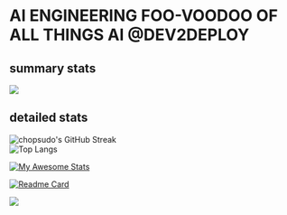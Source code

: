# AI ENGINEERING FOO-VOODOO OF ALL THINGS AI @DEV2DEPLOY

## summary stats

![](http://github-profile-summary-cards.vercel.app/api/cards/profile-details?username=chopsudo&theme=nightowl)


<!--
**chopsudo/chopsudo** is a ✨ _special_ ✨ repository because its `README.md` (this file) appears on your GitHub profile.

Here are some ideas to get you started:

- 🔭 I’m currently working on ...
- 🌱 I’m currently learning ...
- 👯 I’m looking to collaborate on ...
- 🤔 I’m looking for help with ...
- 💬 Ask me about ...
- 📫 How to reach me: ...
- 😄 Pronouns: ...
- ⚡ Fun fact: ...
-->
## detailed stats

<div align="left"><img src="https://github-readme-streak-stats.herokuapp.com/?user=chopsudo&theme=nightowl" alt="chopsudo's GitHub Streak"/>
</div>

<div align="left"><img src="https://github-readme-stats.vercel.app/api/top-langs/?username=chopsudo&layout=compact&theme=nightowl&langs_count=20" alt="Top Langs"/>
</div>

[![My Awesome Stats](https://awesome-github-stats.azurewebsites.net/user-stats/chopsudo?cardType=octocat&theme=nightowl&preferLogin=false)](https://git.io/awesome-stats-card)

[![Readme Card](https://github-readme-stats.vercel.app/api/pin/?username=chopsudo&repo=chopsudo&show_icons=true&theme=nightowl)](https://github.com/anuraghazra/github-readme-stats)

![](http://github-profile-summary-cards.vercel.app/api/cards/productive-time?username=chopsudo&theme=nightowl&utcOffset=5)


